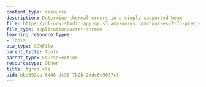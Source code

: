 ```yaml
---
content_type: resource
description: Determine thermal errors in a simply supported beam
file: https://ol-ocw-studio-app-qa.s3.amazonaws.com/courses/2-75-precision-machine-design-fall-2001/bbd592ca6448dc907b2b2ddc6e9037cf_tgrad.xls
file_type: application/octet-stream
learning_resource_types:
- Tools
ocw_type: OCWFile
parent_title: Tools
parent_type: CourseSection
resourcetype: Other
title: tgrad.xls
uid: bbd592ca-6448-dc90-7b2b-2ddc6e9037cf
---
```

